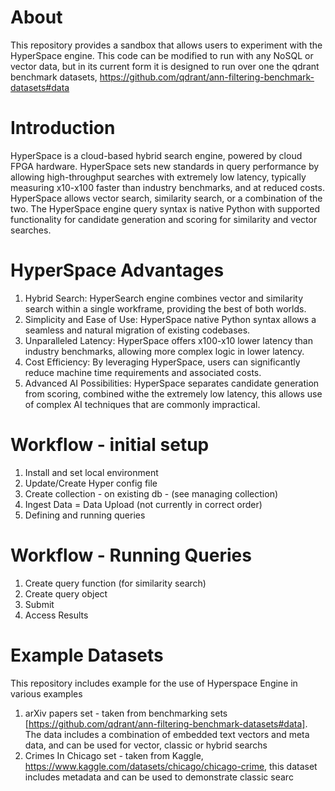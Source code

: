 About
=================================
This repository provides a sandbox that allows users to experiment with the HyperSpace engine. This code can be modified to run with any NoSQL or vector data, but in its current form it is designed to run over one the qdrant benchmark datasets,  https://github.com/qdrant/ann-filtering-benchmark-datasets#data 

Introduction
=================================
HyperSpace is a cloud-based hybrid search engine, powered by cloud FPGA hardware. HyperSpace sets new standards in query performance by allowing high-throughput searches with extremely low latency, typically measuring x10-x100 faster than industry benchmarks, and at reduced costs. 
HyperSpace allows vector search, similarity search, or a combination of the two.
The HyperSpace engine query syntax is native Python with supported functionality for candidate generation and scoring for similarity and vector searches. 

HyperSpace Advantages 
=================================
1. Hybrid Search: HyperSearch engine combines vector and similarity search within a single workframe, providing the best of both worlds. 
2. Simplicity and Ease of Use: HyperSpace  native Python syntax allows a seamless and natural migration of existing codebases.
3. Unparalleled Latency: HyperSpace offers x100-x10 lower latency than industry benchmarks, allowing more complex logic in lower latency.
4. Cost Efficiency: By leveraging HyperSpace, users can significantly reduce machine time requirements and associated costs.
5. Advanced AI Possibilities: HyperSpace separates candidate generation from scoring, combined withe the extremely low latency, this allows use of complex AI techniques that are commonly impractical.

Workflow - initial setup
=================================
1. Install and set local environment
2. Update/Create Hyper config file
3. Create collection - on existing db - (see managing collection)
4. Ingest Data = Data Upload (not currently in correct order)
5. Defining and running queries


Workflow - Running Queries
=================================
1. Create query function (for similarity search)
2. Create query object
3. Submit
4. Access Results

Example Datasets
=================================
This repository includes example for the use of Hyperspace Engine in various examples
1. arXiv papers set -  taken from benchmarking sets [https://github.com/qdrant/ann-filtering-benchmark-datasets#data]. The data includes a combination of embedded text vectors and meta data, and can be used for vector, classic or hybrid searchs
2. Crimes In Chicago set - taken from Kaggle, https://www.kaggle.com/datasets/chicago/chicago-crime, this dataset includes metadata and can be used to demonstrate classic searc
